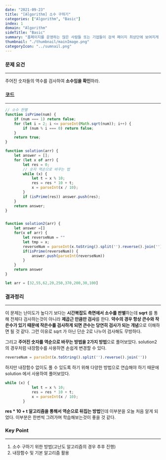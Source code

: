 ```yaml
---
date: "2021-09-23"
title: "[Algorithm] 소수 구하기"
categories: ["Algorithm", "Basic"]
index: 1
domain: "Algorithm"
sideTitle: "Basic"
summary: "홈페이지를 운영하는 많은 사람들 또는 기업들이 검색 페이지 최상단에 보여지게 하기 위해 어떤 최적화 작업을 하는지 알아보자."
thumbnail: "./thumbnail/mainImage.png"
categoryIcon: "../sumnail.png"
---
```



### 문제 요건
***
주어진 숫자들의 역수를 검사하여 **소수임을 확인**하라.

### 코드
***

```javascript
// 소수 판별
function isPrime(num) {
    if (num === 1) return false;
    for (let i = 2; i <= parseInt(Math.sqrt(num)); i++) {
        if (num % i === 0) return false;
    }
    return true;
}

function solution(arr) {
    let answer = [];
    for (let x of arr) {
        let res = 0;
        // 숫자 역순으로 바꾸는 법
        while (x) {
            let t = x % 10;
            res = res * 10 + t;
            x = parseInt(x / 10);
        }
        if (isPrime(res)) answer.push(res);
    }
    return answer;
}


function solution2(arr) {
    let answer =[]
    for(x of arr) {
        let reverseNum = ""
        let tmp = x;
        reverseNum = parseInt(x.toString().split('').reverse().join(''))
        if(isPrime(reverseNum)) {
            answer.push(parseInt(reverseNum))
        }
    }
    return answer
}

let arr = [32,55,62,20,250,370,200,30,100]
```


### 결과정리
***

이 문제는 난이도가 높다기 보다는 **시간복잡도 측면에서 소수를 판별**하는데 **sqrt** 를 통해 전체다 검사하는것이 아니라 **제곱근 만큼만 검사**를 한다. 
**약수의 경우 항상 큰수와 작은수가 있기 때문에 작은수를 검사하게 되면 큰수는 당연히 검사가 되는 개념**으로 이해하면 될 것 같다.
그런 이유로 sqrt 가 아닌 단순 2로 나누어 검사해도 무방하다.

그리고 **주어진 숫자를 역순으로 바꾸는 방법을 2가지 방법**으로 풀어보았다.
solution2 의 경우처럼 내장함수를 사용하면 손쉽게 변경할 수 있다.

```javascript
reverseNum = parseInt(x.toString().split('').reverse().join(''))
```
하지만 내장함수 없이도 풀 수 있도록 하기 위해 다양한 방법으로 연습해야 하기 때문에 solution 에서 사용하여 풀어보았다.

```javascript
while (x) {
            let t = x % 10;
            res = res * 10 + t;
            x = parseInt(x / 10);
        }
```
**res * 10 + t 알고리즘을 통해서 역순으로 뒤집는 방법**인데 이부분을 오늘 처음 알게 되었다.
이부분은 한번씩 그려가며 학습해보는것이 좋을 것 같다.

### Key Point
***

1. 소수 구하기 위한 방법(고난도 알고리즘의 경우 추후 진행)
2. 내장함수 및 기본 알고리즘 활용
